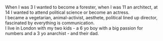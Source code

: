 When I was 3 I wanted to become a forester, when I was 11 an architect, at 14 I wanted to attend political science or become an actress.  
I became a vegetarian, animal-activist, aesthete, political lined up director, fascinated by everything is communication.  
I live in London with my two kids - a 6 yo boy with a big passion for numbers and a 3 yo anarchist - and their dad.